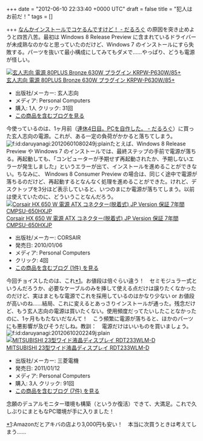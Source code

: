 
+++
date = "2012-06-10 22:33:40 +0000 UTC"
draft = false
title = "犯人はお前だ！"
tags = []

+++
<a href="http://daruyanagi.hatenablog.com/entry/2012/06/01/184902">なんかインストールでコケるんですけど！ - だるろぐ</a> の原因を突き止めようと四苦八苦。最初は Windows 8 Release Preview に含まれているドライバーが未成熟なのかなと思っていたのだけど、Windows 7 のインストールにすら失敗する。パーツを抜いて最小構成にしてみてもダメで……やっぱり、どうも電源が怪しい。<div class="hatena-asin-detail"><a href="http://www.amazon.co.jp/exec/obidos/ASIN/B004ADTRQ6/bestylesnet-22/"><img src="http://ecx.images-amazon.com/images/I/31YHY4NzuIL._SL160_.jpg" class="hatena-asin-detail-image" alt="玄人志向 電源 80PLUS Bronze 630W プラグイン KRPW-P630W/85+" title="玄人志向 電源 80PLUS Bronze 630W プラグイン KRPW-P630W/85+"/></a><div class="hatena-asin-detail-info"><a href="http://www.amazon.co.jp/exec/obidos/ASIN/B004ADTRQ6/bestylesnet-22/">玄人志向 電源 80PLUS Bronze 630W プラグイン KRPW-P630W/85+</a><ul><li><span class="hatena-asin-detail-label">出版社/メーカー:</span> 玄人志向</li><li><span class="hatena-asin-detail-label">メディア:</span> Personal Computers</li><li><span class="hatena-asin-detail-label">購入</span>: 1人 <span class="hatena-asin-detail-label">クリック</span>: 31回</li><li><a href="http://d.hatena.ne.jp/asin/B004ADTRQ6/bestylesnet-22" target="_blank">この商品を含むブログを見る</a></li></ul></div><div class="hatena-asin-detail-foot"></div></div>今使っているのは、1ヶ月前（<a href="http://daruyanagi.hatenablog.com/entry/2012/05/02/083431">連休4日目。PCを自作した。 - だるろぐ</a>）に買った玄人志向の電源。これが、ある一定の負荷がかかると落ちてしまう。<img src="http://cdn-ak.f.st-hatena.com/images/fotolife/d/daruyanagi/20120601/20120601080249.jpg" alt="f:id:daruyanagi:20120601080249j:plain" title="f:id:daruyanagi:20120601080249j:plain" class="hatena-fotolife"/>たとえば、Windows 8 Release Preview や Windows 7 のインストールでは、最終ステップの手前で電源が落ちる。再起動しても、「コンピューターが予期せず再起動されたか、予期しないエラーが発生しました」というエラーが出て、インストールを進めることができない。ちなみに、 Windows 8 Consumer Preview の場合は、同じく途中で電源が落ちるのだけど、再起動するとなんなく処理を進めることができた。けれど、デスクトップを3分ほど表示していると、いつのまにか電源が落ちてしまう。以前は使えていたのに、どういうことなんだろう。<div class="hatena-asin-detail"><a href="http://www.amazon.co.jp/exec/obidos/ASIN/B002T1UWBA/bestylesnet-22/"><img src="http://ecx.images-amazon.com/images/I/41hSleBkl6L._SL160_.jpg" class="hatena-asin-detail-image" alt="Corsair HX 650 W 電源 ATX コネクター(脱着式) JP Version 保証 7年間 CMPSU-650HXJP" title="Corsair HX 650 W 電源 ATX コネクター(脱着式) JP Version 保証 7年間 CMPSU-650HXJP"/></a><div class="hatena-asin-detail-info"><a href="http://www.amazon.co.jp/exec/obidos/ASIN/B002T1UWBA/bestylesnet-22/">Corsair HX 650 W 電源 ATX コネクター(脱着式) JP Version 保証 7年間 CMPSU-650HXJP</a><ul><li><span class="hatena-asin-detail-label">出版社/メーカー:</span> CORSAIR</li><li><span class="hatena-asin-detail-label">発売日:</span> 2010/01/06</li><li><span class="hatena-asin-detail-label">メディア:</span> Personal Computers</li><li> <span class="hatena-asin-detail-label">クリック</span>: 4回</li><li><a href="http://d.hatena.ne.jp/asin/B002T1UWBA/bestylesnet-22" target="_blank">この商品を含むブログ (1件) を見る</a></li></ul></div><div class="hatena-asin-detail-foot"></div></div>今回チョイスしたのは、これ<a href="#f1" name="fn1" title="Amazonだとアキバの店より3,000円も安い！　本当に次買うときは考えてしまう……">*1</a>。お値段は倍ぐらい違う！　セミモジュラー式というんだろうか、必要なケーブルのみを挿して使える点だけは譲りたくなかったのだけど、実はまともな電源でこれを採用しているのはかなり少ない or お値段が高いのね……結局、これに変えるとあっさりインストールが通った。残念だけど、もう玄人志向の電源は買いたくない。使用頻度だってたいしたことなかったのに、1ヶ月ももたないだなんて！　こう頻繁に電源が落ちると、ほかのパーツにも悪影響が及びそうだしね。教訓：　電源だけはいいものを買いましょう。<img src="http://cdn-ak.f.st-hatena.com/images/fotolife/d/daruyanagi/20120610/20120610202249.jpg" alt="f:id:daruyanagi:20120610202249j:plain" title="f:id:daruyanagi:20120610202249j:plain" class="hatena-fotolife"/><div class="hatena-asin-detail"><a href="http://www.amazon.co.jp/exec/obidos/ASIN/B004H7RQZO/bestylesnet-22/"><img src="http://ecx.images-amazon.com/images/I/31KHj9o5dwL._SL160_.jpg" class="hatena-asin-detail-image" alt="MITSUBISHI 23型ワイド液晶ディスプレイ RDT233WLM-D" title="MITSUBISHI 23型ワイド液晶ディスプレイ RDT233WLM-D"/></a><div class="hatena-asin-detail-info"><a href="http://www.amazon.co.jp/exec/obidos/ASIN/B004H7RQZO/bestylesnet-22/">MITSUBISHI 23型ワイド液晶ディスプレイ RDT233WLM-D</a><ul><li><span class="hatena-asin-detail-label">出版社/メーカー:</span> 三菱電機</li><li><span class="hatena-asin-detail-label">発売日:</span> 2011/01/12</li><li><span class="hatena-asin-detail-label">メディア:</span> Personal Computers</li><li><span class="hatena-asin-detail-label">購入</span>: 3人 <span class="hatena-asin-detail-label">クリック</span>: 91回</li><li><a href="http://d.hatena.ne.jp/asin/B004H7RQZO/bestylesnet-22" target="_blank">この商品を含むブログ (7件) を見る</a></li></ul></div><div class="hatena-asin-detail-foot"></div></div>念願のデュアルモニター環境も構築（というか復活）できて、大満足。これで久しぶりにまともなPC環境が手に入りました！
<div class="footnote">
<a href="#fn1" name="f1" class="footnote-number">*1</a><span class="footnote-delimiter">:</span><span class="footnote-text">Amazonだとアキバの店より3,000円も安い！　本当に次買うときは考えてしまう……</span>
</div>

